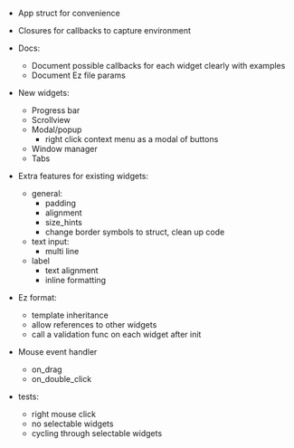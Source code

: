 - App struct for convenience


- Closures for callbacks to capture environment


- Docs:
  - Document possible callbacks for each widget clearly with examples
  - Document Ez file params


- New widgets:
    - Progress bar
    - Scrollview
    - Modal/popup
      - right click context menu as a modal of buttons
    - Window manager
    - Tabs


- Extra features for existing widgets:
    - general:
      - padding
      - alignment
      - size_hints
      - change border symbols to struct, clean up code
    - text input:
        - multi line
    - label
        - text alignment
        - inline formatting


- Ez format:
    - template inheritance
    - allow references to other widgets
    - call a validation func on each widget after init
  

- Mouse event handler
  - on_drag
  - on_double_click


- tests:
    - right mouse click
    - no selectable widgets
    - cycling through selectable widgets
